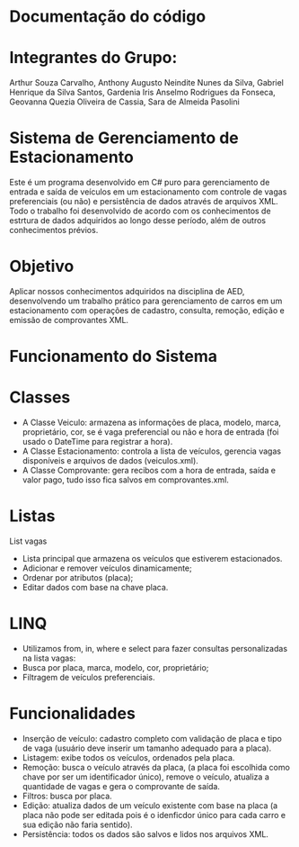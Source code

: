 # Documentação do código
# Integrantes do Grupo:

Arthur Souza Carvalho,
Anthony Augusto Neindite Nunes da Silva,
Gabriel Henrique da Silva Santos,
Gardenia Iris Anselmo Rodrigues da Fonseca,
Geovanna Quezia Oliveira de Cassia,
Sara de Almeida Pasolini

# Sistema de Gerenciamento de Estacionamento

Este é um programa desenvolvido em C# puro para gerenciamento de entrada e saída de veículos em um estacionamento com controle de vagas preferenciais (ou não) e persistência de dados através de arquivos XML. Todo o trabalho foi desenvolvido de acordo com os conhecimentos de estrtura de dados adquiridos ao longo desse período, além de outros conhecimentos prévios. 

# Objetivo

Aplicar nossos conhecimentos adquiridos na disciplina de AED, desenvolvendo um trabalho prático para gerenciamento de carros em um estacionamento com operações de cadastro, consulta, remoção, edição e emissão de comprovantes XML.

# Funcionamento do Sistema

# Classes

- A Classe Veiculo: armazena as informações de placa, modelo, marca, proprietário, cor, se é vaga preferencial ou não e hora de entrada (foi usado o DateTime para registrar a hora).
- A Classe Estacionamento: controla a lista de veículos, gerencia vagas disponíveis e arquivos de dados (veiculos.xml).
- A Classe Comprovante: gera recibos com a hora de entrada, saída e valor pago, tudo isso fica salvos em comprovantes.xml.

 # Listas 

List <Veiculo> vagas  
  - Lista principal que armazena os veículos que estiverem estacionados. 
  - Adicionar e remover veículos dinamicamente;
  - Ordenar por atributos (placa);
  - Editar dados com base na chave placa.

# LINQ

  - Utilizamos from, in, where e select para fazer consultas personalizadas na lista vagas:
  - Busca por placa, marca, modelo, cor, proprietário;
  - Filtragem de veículos preferenciais.

# Funcionalidades

- Inserção de veículo: cadastro completo com validação de placa e tipo de vaga (usuário deve inserir um tamanho adequado para a placa).
- Listagem: exibe todos os veículos, ordenados pela placa.
- Remoção: busca o veículo através da placa, (a placa foi escolhida como chave por ser um identificador único), remove o veículo, atualiza a quantidade de vagas e gera o comprovante de saída.
- Filtros: busca por placa.
- Edição: atualiza dados de um veículo existente com base na placa (a placa não pode ser editada pois é o idenficdor único para cada carro e sua edição não faria sentido).
- Persistência: todos os dados são salvos e lidos nos arquivos XML.



